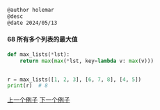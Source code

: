 ```markdown
@author holemar
@desc 
@date 2024/05/13
```

#### 68 所有多个列表的最大值
```python 
def max_lists(*lst):
    return max(max(*lst, key=lambda v: max(v)))


r = max_lists([1, 2, 3], [6, 7, 8], [4, 5])
print(r)  # 8
```

[上一个例子](67.md)    [下一个例子](69.md)